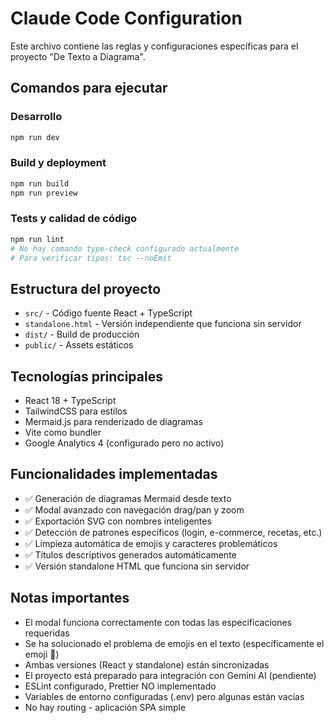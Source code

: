 # Claude Code Configuration

Este archivo contiene las reglas y configuraciones específicas para el proyecto "De Texto a Diagrama".

## Comandos para ejecutar

### Desarrollo
```bash
npm run dev
```

### Build y deployment
```bash
npm run build
npm run preview
```

### Tests y calidad de código
```bash
npm run lint
# No hay comando type-check configurado actualmente
# Para verificar tipos: tsc --noEmit
```

## Estructura del proyecto

- `src/` - Código fuente React + TypeScript
- `standalone.html` - Versión independiente que funciona sin servidor
- `dist/` - Build de producción
- `public/` - Assets estáticos

## Tecnologías principales

- React 18 + TypeScript
- TailwindCSS para estilos
- Mermaid.js para renderizado de diagramas
- Vite como bundler
- Google Analytics 4 (configurado pero no activo)

## Funcionalidades implementadas

- ✅ Generación de diagramas Mermaid desde texto
- ✅ Modal avanzado con navegación drag/pan y zoom
- ✅ Exportación SVG con nombres inteligentes
- ✅ Detección de patrones específicos (login, e-commerce, recetas, etc.)
- ✅ Limpieza automática de emojis y caracteres problemáticos
- ✅ Títulos descriptivos generados automáticamente
- ✅ Versión standalone HTML que funciona sin servidor

## Notas importantes

- El modal funciona correctamente con todas las especificaciones requeridas
- Se ha solucionado el problema de emojis en el texto (específicamente el emoji 🥔)
- Ambas versiones (React y standalone) están sincronizadas
- El proyecto está preparado para integración con Gemini AI (pendiente)
- ESLint configurado, Prettier NO implementado
- Variables de entorno configuradas (.env) pero algunas están vacías
- No hay routing - aplicación SPA simple